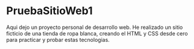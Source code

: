 # PruebaSitioWeb1
Aqui dejo un proyecto personal de desarrollo web. He realizado un sitio ficticio de una tienda de ropa blanca, creando el HTML y CSS desde cero para practicar y probar estas tecnologias.
